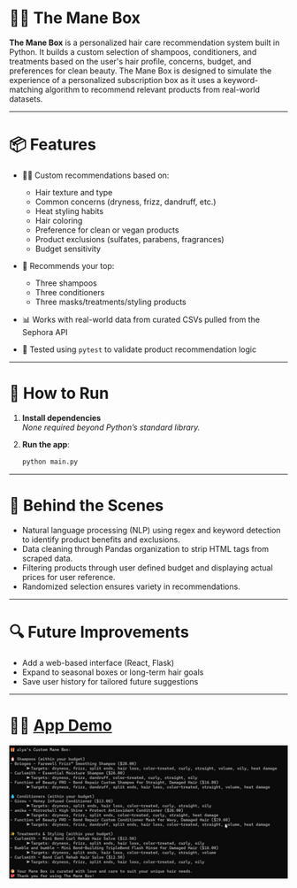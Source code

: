 # 💇‍♀️ The Mane Box

**The Mane Box** is a personalized hair care recommendation system built in Python. It builds a custom selection of shampoos, conditioners, and treatments based on the user's hair profile, concerns, budget, and preferences for clean beauty. The Mane Box is designed to simulate the experience of a personalized subscription box as it uses a keyword-matching algorithm to recommend relevant products from real-world datasets.

---

# 📦 Features

- 💁‍♀️ Custom recommendations based on:
  - Hair texture and type
  - Common concerns (dryness, frizz, dandruff, etc.)
  - Heat styling habits
  - Hair coloring
  - Preference for clean or vegan products
  - Product exclusions (sulfates, parabens, fragrances)
  - Budget sensitivity

- 🧴 Recommends your top:
  - Three shampoos  
  - Three conditioners  
  - Three masks/treatments/styling products

- 📊 Works with real-world data from curated CSVs pulled from the Sephora API
- 🧪 Tested using `pytest` to validate product recommendation logic

---
# 🚀 How to Run

1. **Install dependencies**  
   _None required beyond Python’s standard library._

2. **Run the app**:
   ```bash
   python main.py
   ```

---
# 🧠 Behind the Scenes
- Natural language processing (NLP) using regex and keyword detection to identify product benefits and exclusions.
- Data cleaning through Pandas organization to strip HTML tags from scraped data.
- Filtering products through user defined budget and displaying actual prices for user reference.
- Randomized selection ensures variety in recommendations.

---
# 🔍 Future Improvements
- Add a web-based interface (React, Flask)
- Expand to seasonal boxes or long-term hair goals
- Save user history for tailored future suggestions

---
# 🧑‍💻 [App Demo](https://drive.google.com/file/d/1r6oGMm3TF8lbanOddrbMjWZeD67Ypisu/view?usp=sharing)
[![Watch Demo](demo_pic.jpg)](https://drive.google.com/file/d/1r6oGMm3TF8lbanOddrbMjWZeD67Ypisu/view?usp=sharing)
